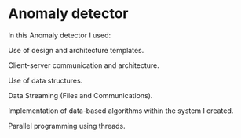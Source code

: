 # Anomaly detector

In this Anomaly detector I used:

Use of design and architecture templates.

Client-server communication and architecture.

Use of data structures.

Data Streaming (Files and Communications).

Implementation of data-based algorithms within the system I created.

Parallel programming using threads.

